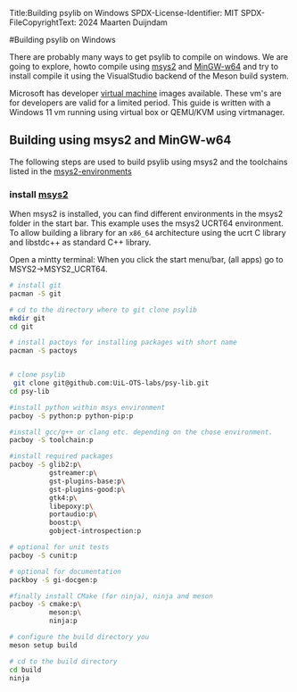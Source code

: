 Title:Building psylib on Windows
SPDX-License-Identifier: MIT
SPDX-FileCopyrightText: 2024 Maarten Duijndam

#Building psylib on Windows

There are probably many ways to get psylib to compile on windows. We are going 
to explore, howto compile using [msys2][1] and [MinGW-w64][2] and try to 
install compile it using the VisualStudio backend of the Meson build system.

Microsoft has developer [virtual machine][3] images available. These vm's are
for developers are valid for a limited period. This guide is written with
a Windows 11 vm running using virtual box or QEMU/KVM using virtmanager.

## Building using msys2 and MinGW-w64

The following steps are used to build psylib using msys2 and the toolchains
listed in the [msys2-environments][4]

### install [msys2][1]

When msys2 is installed, you can find different environments in the msys2 folder
in the start bar. This example uses the msys2 UCRT64 environment.  To allow building a
library for an `x86_64` architecture using the ucrt C library and libstdc++ as
standard C++ library.

Open a mintty terminal: When you click the start menu/bar, (all apps) go to
MSYS2->MSYS2_UCRT64.


```bash
# install git
pacman -S git

# cd to the directory where to git clone psylib
mkdir git
cd git

# install pactoys for installing packages with short name
pacman -S pactoys


# clone psylib
 git clone git@github.com:UiL-OTS-labs/psy-lib.git
cd psy-lib

#install python within msys environment
pacboy -S python:p python-pip:p

#install gcc/g++ or clang etc. depending on the chose environment.
pacboy -S toolchain:p

#install required packages
pacboy -S glib2:p\
          gstreamer:p\
          gst-plugins-base:p\
          gst-plugins-good:p\
          gtk4:p\
          libepoxy:p\
          portaudio:p\
          boost:p\
          gobject-introspection:p

# optional for unit tests
pacboy -S cunit:p

# optional for documentation
packboy -S gi-docgen:p

#finally install CMake (for ninja), ninja and meson
pacboy -S cmake:p\
          meson:p\
          ninja:p

# configure the build directory you
meson setup build

# cd to the build directory
cd build
ninja
```

[1]: https://msys2.org
[2]: https://MinGW-w64.org
[3]: https://developer.microsoft.com/en-us/windows/downloads/virtual-machines/
[4]: https://www.msys2.org/docs/environments/#__tabbed_1_1

